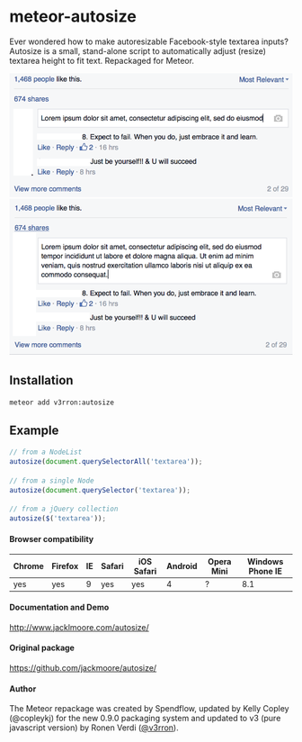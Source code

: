 meteor-autosize
======================

Ever wondered how to make autoresizable Facebook-style textarea inputs? Autosize is a small, stand-alone script to automatically adjust (resize) textarea height to fit text.
Repackaged for Meteor.

![alt tag](img/ScreenShot1.png)
![alt tag](img/ScreenShot2.png)

## Installation

`meteor add v3rron:autosize`

## Example

````javascript
// from a NodeList
autosize(document.querySelectorAll('textarea'));

// from a single Node
autosize(document.querySelector('textarea'));

// from a jQuery collection
autosize($('textarea'));
````

#### Browser compatibility

Chrome | Firefox | IE | Safari | iOS Safari | Android | Opera Mini | Windows Phone IE
------ | --------|----|--------|------------|---------|------------|------------------
yes    | yes     | 9  | yes    | yes        | 4       | ?          | 8.1


#### Documentation and Demo

http://www.jacklmoore.com/autosize/

#### Original package

https://github.com/jackmoore/autosize/

#### Author

The Meteor repackage was created by Spendflow, updated by Kelly Copley (@copleykj) for the new 0.9.0 packaging system and updated to v3 (pure javascript version) by Ronen Verdi ([@v3rron](https://github.com/v3rron)).
